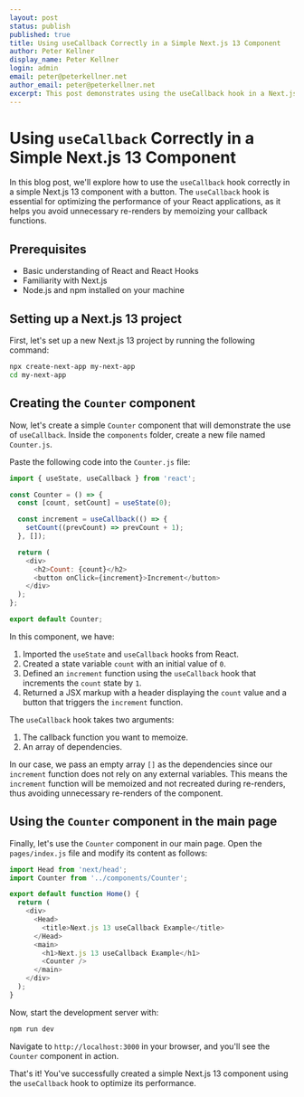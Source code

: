 ```yaml
---
layout: post
status: publish
published: true
title: Using useCallback Correctly in a Simple Next.js 13 Component
author: Peter Kellner
display_name: Peter Kellner
login: admin
email: peter@peterkellner.net
author_email: peter@peterkellner.net
excerpt: This post demonstrates using the useCallback hook in a Next.js 13 component for better performance. It shows how to create a simple Counter component with a button that increments the count, utilizing useCallback to avoid unnecessary re-renders.
---
```


# Using `useCallback` Correctly in a Simple Next.js 13 Component

In this blog post, we'll explore how to use the `useCallback` hook correctly in a simple Next.js 13 component with a button. The `useCallback` hook is essential for optimizing the performance of your React applications, as it helps you avoid unnecessary re-renders by memoizing your callback functions.

## Prerequisites

- Basic understanding of React and React Hooks
- Familiarity with Next.js
- Node.js and npm installed on your machine

## Setting up a Next.js 13 project

First, let's set up a new Next.js 13 project by running the following command:

```bash
npx create-next-app my-next-app
cd my-next-app
```

Creating the `Counter` component
--------------------------------

Now, let's create a simple `Counter` component that will demonstrate the use of `useCallback`. Inside the `components` folder, create a new file named `Counter.js`.

Paste the following code into the `Counter.js` file:

```javascript
import { useState, useCallback } from 'react';

const Counter = () => {
  const [count, setCount] = useState(0);

  const increment = useCallback(() => {
    setCount((prevCount) => prevCount + 1);
  }, []);

  return (
    <div>
      <h2>Count: {count}</h2>
      <button onClick={increment}>Increment</button>
    </div>
  );
};

export default Counter;
```

In this component, we have:

1.  Imported the `useState` and `useCallback` hooks from React.
2.  Created a state variable `count` with an initial value of `0`.
3.  Defined an `increment` function using the `useCallback` hook that increments the `count` state by `1`.
4.  Returned a JSX markup with a header displaying the `count` value and a button that triggers the `increment` function.

The `useCallback` hook takes two arguments:

1.  The callback function you want to memoize.
2.  An array of dependencies.

In our case, we pass an empty array `[]` as the dependencies since our `increment` function does not rely on any external variables. This means the `increment` function will be memoized and not recreated during re-renders, thus avoiding unnecessary re-renders of the component.

Using the `Counter` component in the main page
----------------------------------------------

Finally, let's use the `Counter` component in our main page. Open the `pages/index.js` file and modify its content as follows:

```javascript
import Head from 'next/head';
import Counter from '../components/Counter';

export default function Home() {
  return (
    <div>
      <Head>
        <title>Next.js 13 useCallback Example</title>
      </Head>
      <main>
        <h1>Next.js 13 useCallback Example</h1>
        <Counter />
      </main>
    </div>
  );
}
```

Now, start the development server with:

```bash
npm run dev
```

Navigate to `http://localhost:3000` in your browser, and you'll see the `Counter` component in action.

That's it! You've successfully created a simple Next.js 13 component using the `useCallback` hook to optimize its performance.